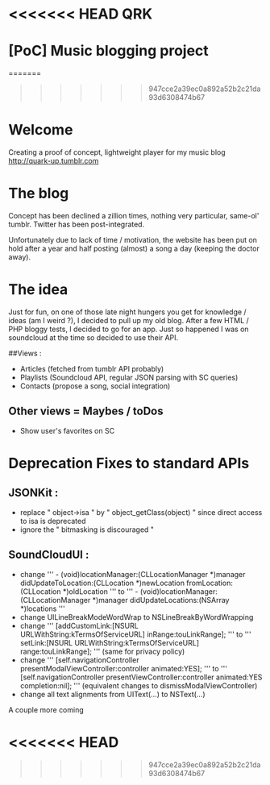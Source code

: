
<<<<<<< HEAD
QRK
===

[PoC] Music blogging project
=======
=======
>>>>>>> 947cce2a39ec0a892a52b2c21da93d6308474b67



# Welcome

Creating a proof of concept, lightweight player for my music blog http://quark-up.tumblr.com

# The blog

Concept has been declined a zillion times, nothing very particular, same-ol' tumblr. Twitter has been post-integrated.

Unfortunately due to lack of time / motivation, the website has been put on hold after a year and half posting (almost) a song a day (keeping the doctor away).

# The idea

Just for fun, on one of those late night hungers you get for knowledge / ideas (am I weird ?), I decided to pull up my old blog. After a few HTML / PHP bloggy tests, I decided to go for an app. Just so happened I was on soundcloud at the time so decided to use their API. 

##Views :
* Articles (fetched from tumblr API probably)
* Playlists (Soundcloud API, regular JSON parsing with SC queries)
* Contacts (propose a song, social integration)

## Other views = Maybes / toDos
* Show user's favorites on SC

# Deprecation Fixes to standard APIs
## JSONKit : 
* replace " object->isa " by  " object_getClass(object) " since direct access to isa is deprecated
* ignore the " bitmasking is discouraged "

## SoundCloudUI :
* change ''' - (void)locationManager:(CLLocationManager *)manager didUpdateToLocation:(CLLocation *)newLocation fromLocation:(CLLocation *)oldLocation 
 ''' to ''' - (void)locationManager:(CLLocationManager *)manager didUpdateLocations:(NSArray *)locations '''
* change UILineBreakModeWordWrap to NSLineBreakByWordWrapping
* change ''' [addCustomLink:[NSURL URLWithString:kTermsOfServiceURL] inRange:touLinkRange]; ''' to ''' setLink:[NSURL URLWithString:kTermsOfServiceURL]
                         range:touLinkRange]; ''' (same for privacy policy)
* change ''' [self.navigationController presentModalViewController:controller animated:YES]; ''' to ''' [self.navigationController presentViewController:controller animated:YES completion:nil]; ''' (equivalent changes to dismissModalViewController)
* change all text alignments from UIText(...) to NSText(...)

A couple more coming

<<<<<<< HEAD
=======

>>>>>>> 947cce2a39ec0a892a52b2c21da93d6308474b67
